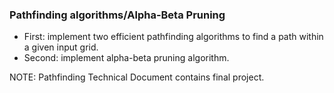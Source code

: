 ### Pathfinding algorithms/Alpha-Beta Pruning

- First: implement two efficient pathfinding algorithms to find a path within a given input grid. 
- Second: implement alpha-beta pruning algorithm. 

NOTE: Pathfinding Technical Document contains final project.

